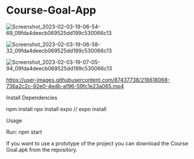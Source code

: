# Course-Goal-App

![Screenshot_2023-02-03-19-06-54-69_09fda4deecb069525dd199c530066c13](https://user-images.githubusercontent.com/87437738/216619416-663129d9-7a8c-47fc-a603-9eb6f1186f63.jpg)




![Screenshot_2023-02-03-19-06-58-32_09fda4deecb069525dd199c530066c13](https://user-images.githubusercontent.com/87437738/216617198-4fed3871-23c5-41a7-adfd-fd02d0be94d4.jpg)


![Screenshot_2023-02-03-19-07-05-94_09fda4deecb069525dd199c530066c13](https://user-images.githubusercontent.com/87437738/216617235-f6b5522f-1a75-49f3-b2cc-6bc39659e7d0.jpg)


https://user-images.githubusercontent.com/87437738/216618068-736a2c2c-92e0-4edb-af96-59fc1e23a065.mp4



Install Dependencies

npm install
npx install expo // expo install


Usage

Run: npm start

If you want to use a prototype of the project you can download the Course Goal.apk from the repository.
